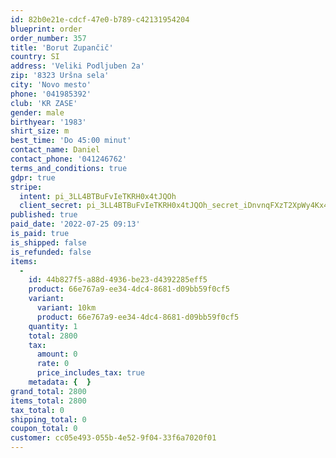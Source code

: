 ```yaml
---
id: 82b0e21e-cdcf-47e0-b789-c42131954204
blueprint: order
order_number: 357
title: 'Borut Zupančič'
country: SI
address: 'Veliki Podljuben 2a'
zip: '8323 Uršna sela'
city: 'Novo mesto'
phone: '041985392'
club: 'KR ZASE'
gender: male
birthyear: '1983'
shirt_size: m
best_time: 'Do 45:00 minut'
contact_name: Daniel
contact_phone: '041246762'
terms_and_conditions: true
gdpr: true
stripe:
  intent: pi_3LL4BTBuFvIeTKRH0x4tJQOh
  client_secret: pi_3LL4BTBuFvIeTKRH0x4tJQOh_secret_iDnvnqFXzT2XpWy4Kx4PREezp
published: true
paid_date: '2022-07-25 09:13'
is_paid: true
is_shipped: false
is_refunded: false
items:
  -
    id: 44b827f5-a88d-4936-be23-d4392285eff5
    product: 66e767a9-ee34-4dc4-8681-d09bb59f0cf5
    variant:
      variant: 10km
      product: 66e767a9-ee34-4dc4-8681-d09bb59f0cf5
    quantity: 1
    total: 2800
    tax:
      amount: 0
      rate: 0
      price_includes_tax: true
    metadata: {  }
grand_total: 2800
items_total: 2800
tax_total: 0
shipping_total: 0
coupon_total: 0
customer: cc05e493-055b-4e52-9f04-33f6a7020f01
---
```

